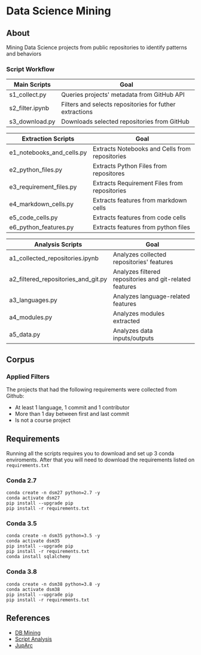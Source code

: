 # Data Science Mining

## About
Mining Data Science projects from public repositories to identify patterns and behaviors

### Script Workflow   

| Main Scripts                 | Goal                                                     |
| -----------------------------|--------------------------------------------------------- |  
| s1_collect.py                | Queries projects' metadata from GitHub API               | 
| s2_filter.ipynb              | Filters and selects repositories for futher extractions  |
| s3_download.py               | Downloads selected repositories from GitHub              |

| Extraction Scripts           | Goal                                                     |
| -----------------------------|--------------------------------------------------------- |  
| e1_notebooks_and_cells.py    | Extracts Notebooks and Cells from repositories           |
| e2_python_files.py           | Extracts Python Files from repositores                   |  
| e3_requirement_files.py      | Extracts Requirement Files from repositories             |
| e4_markdown_cells.py         | Extracts features from markdown cells                    |
| e5_code_cells.py             | Extracts features from code cells                        |
| e6_python_features.py        | Extracts features from python files                      |

| Analysis Scripts                    | Goal                                                         |
| ------------------------------------|------------------------------------------------------------- |  
| a1_collected_repositories.ipynb     | Analyzes collected repositories' features                    |
| a2_filtered_repositories_and_git.py | Analyzes filtered repositories and git-related features      |
| a3_languages.py                     | Analyzes language-related features                           |
| a4_modules.py                       | Analyzes modules extracted                                   |
| a5_data.py                          | Analyzes data inputs/outputs                                 |



## Corpus
### Applied Filters
The projects that had the following requirements were collected from Github:
- At least 1 language, 1 commit and 1 contributor
- More than 1 day between first and last commit
- Is not a course project

## Requirements
Running all the scripts requires you to download and set up 3 conda enviroments. 
After that you will need to download the requirements listed on ```requirements.txt```


### Conda 2.7
```
conda create -n dsm27 python=2.7 -y
conda activate dsm27
pip install --upgrade pip
pip install -r requirements.txt
```

### Conda 3.5
```
conda create -n dsm35 python=3.5 -y
conda activate dsm35
pip install --upgrade pip
pip install -r requirements.txt
conda install sqlalchemy
```

### Conda 3.8
```
conda create -n dsm38 python=3.8 -y
conda activate dsm38
pip install --upgrade pip
pip install -r requirements.txt
```

## References
- [DB Mining](https://github.com/gems-uff/db-mining)
- [Script Analysis](https://github.com/dew-uff/script-analysis)
- [JupArc](https://github.com/gems-uff/jupyter-archaeology)
